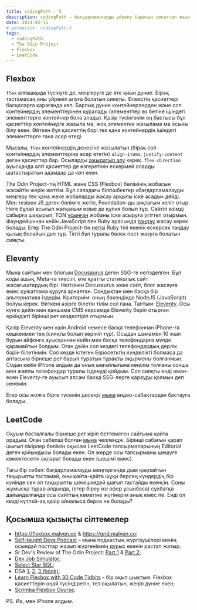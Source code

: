 ```yaml
---
title: codingPath - 5
description: codingPath – бағдарламалауды үйрену барысын сипаттап жазатын постарды біріктіретін тег. Бағдарламалауды өздігінен үйреніп жүрген адамдарға пайдалы болуы мүмкін.
date: 2024-02-11
# permalink: codingPath-5
tags:
  - codingPath
  - The Odin Project
  - Flexbox
  - LeetCode
---
```


## Flexbox

`flex` алғашқыда түсінуге де, меңгеруге де өте қиын дүние. Бірақ тастамасаң оны үйреніп алуға болатын сияқты. Флекстің қасиеттері басқаларға қарағанда көп. Барлық дүние контейнерлерден және сол контейнердің элементтерінен құралады (элементтер өз бетіне ішіндегі элементтерге контейнер бола алады). Қазір түсінгенім ең бастысы бұл қасиеттер _контейнерге_ жазыла ма, жоқ _элементке_ жазылама ма осыны білу екен. Өйткен бұл қасиеттің бәрі тек қана контейнердің ішіндегі элементтерге ғана _әсер_ етеді.

Мысалы, `flex` контейнердің денесіне жазылатын (бірақ сол контейнердің элементтеріне әсер ететін) `align-items`, `justify-content` деген қасиеттер бар. Осыларды [ажыратып алу](https://developer.mozilla.org/en-US/docs/Web/CSS/CSS_flexible_box_layout/Aligning_items_in_a_flex_container) керек. `flex-direction` ауысқанда әлгі қасиеттер де өзгеретінін ескермей оларды шатастыратын адамдар да көп екен.

The Odin Project-тің HTML және CSS (Flexbox) бөлімінің жобасын жасайтін жерін жеттім. Бұл саладағы білгішбектер «бағдарламалауды меңгеру тек қана жеке жобаларды жасау арқылы іске асады» дейді. Мен тезірек JS деген бөлімге жетіп, Foundation-ды аяқтағым келіп отыр. Неге бұлай асығып жатқаным өзіме де құпия болып тұр. Сөйтіп өзімді сабырға шақырып, TON [ұсынған](https://www.theodinproject.com/lessons/foundations-landing-page) жобаны іске асыруға үгіттеп отырмын. Фаундейшннан кейін JavaScript пен Ruby арасында [таңдау](https://www.theodinproject.com/lessons/foundations-choose-your-path-forward) жасау керек болады. Егер The Odin Project-тің [негізі](https://github.com/TheOdinProject/theodinproject) Ruby тілі екенін ескерсек таңдау қызық болайын деп тұр. Тіпті бұл туралы бөлек пост жазуға болатын сияқты.

## Eleventy

Мына сайтым мен блогым [Docusaurus](https://docusaurus.io/) деген SSG-ге негізделген. Бұл коды ашық, Meta-ға тиесілі, өте қуатты статикалық сайт жасағыштардың бірі. Негізінен Docusaurus жеке сайт, блог жасауға емес құжаттама құруға арналған. Сондықтан мен басқа бір альтернатива іздедім. Критериім: оның бэкендінде NodeJS (JavaScript) болуы керек. Өйткені әзірге білетін тілім сол ғана. Таптым: [Eleventy](https://www.11ty.dev). Осы күнге дейін мен қаншама CMS көрсемде Eleventy беріп отырған еркіндікті бірінші рет кездестіріп отырмын.

Қазір Eleventy мен үшін Android немесе басқа телефоннан iPhone-ға көшкенмен тең (сияқты болып көрініп тұр). Осыдан шамамен 10 жыл бұрын айфонға ауысқаннан кейін мен басқа телефондарға мүлде қарамайтын болдым. Оған дейін сол кездегі телефондардың дерлік бәрін білетінмін. Сол кезде істеген Евросетьтің күнделікті болмаса да аптасына бірнеше рет барып тұратын тұрақты _оқырманы_ болғанмын. Содан кейін iPhone алдым да оның ыңғайлығына көңілім толғаны сонша мен жалпы телефондар туралы ізденуді қойдым. Сол сияқты енді аман-есен Eleventy-ге ауысып алсам басқа SSG-лерге қарауды қоямын деп сенемін.

Егер осы жолға бірге түсемін десеңіз [мына](https://www.youtube.com/watch?v=uzM5lETc6Sg&list=PLtLXFsdHI8JTwScHvB924dY3PNwNJjjuW&pp=iAQB) видео-сабақтардан бастауға болады.

## LeetCode

Оқуым басталғалы бірнеше рет кіріп беттемеген сайтыма қайта орадым. Оған себепші болған [мына](https://leetcode.com/studyplan/30-days-of-javascript/) челлендж. Бірінші сабағын қарап шығып пікірлер бөлімін оқысам LeetCode тапсырмаларының Editorial деген қойындысы болады екен. Ол жерде осы тапсырманы шешуге көмектесетін ақпарат болады екен (шешімі емес).

Тағы бір себеп: бағдарламалауды меңгергенде дым қақпайтын тақырыпты тастамай, оны қайта-қайта шұқи берсең күндердің бір күнінде сен ол тақырыпты шемішкедей шағып тастайды екенсің. Соңы жұмысқа тұрар алдында, (егер біреу өзі офер ұсынбаса) сұхбатқа дайындалғанда осы сайттың көмегіне жүгінерім анық емес пе. Енді ол кезді күтпей-ақ қазір айналыса берсе не болады?

## Қосымша қызықты сілтемелер

- https://flexbox.malven.co & https://grid.malven.co;
- [Self-taught Devs Podcast](https://podcasts.apple.com/podcast/id1671019533) – мына подкастың жүргізушілері менің осындай посттар жазып жүргенімнің дұрыс екенін растап жатыр.
- Sr Dev's Review of The Odin Project: [Part 1](https://www.youtube.com/watch?v=gjPSVNVelro) & [Part 2](https://www.youtube.com/watch?v=jToxebcZNvA);
- [Dev Job Simulator](https://yep.so/p/jobsimulatordev);
- [Select Star SQL](https://selectstarsql.com);
- DSA [1](https://www.geeksforgeeks.org/data-structures/), [2](https://www.geeksforgeeks.org/fundamentals-of-algorithms/), [3 (book)](https://algs4.cs.princeton.edu/home/);
- [Learn Flexbox with 30 Code Tidbits](https://www.samanthaming.com/flexbox30/) - бір оқып шықтым. Flexbox қасиеттерін оңай түсіндіретін, тез оқылатын, жеңіл дүние екен;
- [Scrimba Flexbox Course](https://scrimba.com/learn/flexbox/).

PS. Иә, мен iPhone алдым.
